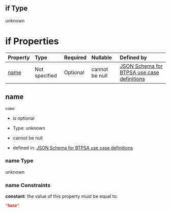## if Type

unknown

# if Properties

| Property      | Type          | Required | Nullable       | Defined by                                                                                                                                                                                                        |
| :------------ | :------------ | :------- | :------------- | :---------------------------------------------------------------------------------------------------------------------------------------------------------------------------------------------------------------- |
| [name](#name) | Not specified | Optional | cannot be null | [JSON Schema for BTPSA use case definitions](btpsa-usecase-properties-services-items-allof-1-then-allof-36-if-properties-name.md "undefined#/properties/services/items/allOf/1/then/allOf/36/if/properties/name") |

## name



`name`

*   is optional

*   Type: unknown

*   cannot be null

*   defined in: [JSON Schema for BTPSA use case definitions](btpsa-usecase-properties-services-items-allof-1-then-allof-36-if-properties-name.md "undefined#/properties/services/items/allOf/1/then/allOf/36/if/properties/name")

### name Type

unknown

### name Constraints

**constant**: the value of this property must be equal to:

```json
"hana"
```
